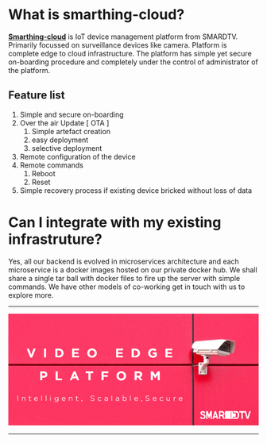 # __What is smarthing-cloud?__
[__Smarthing-cloud__](https://v2.smarthing-cloud.com "Smarthing-Cloud") is IoT device management platform from SMARDTV. Primarily focussed on surveillance devices like camera. Platform is complete edge to cloud infrastructure. The platform has simple yet secure on-boarding procedure and completely under the control of administrator of the platform.

## __Feature list__
1. Simple and secure on-boarding
2. Over the air Update \[ OTA \]
   1. Simple artefact creation
   2. easy deployment
   3. selective deployment
3. Remote configuration of the device
4. Remote commands 
   1. Reboot
   2. Reset
5. Simple recovery process if existing device bricked without loss of data

# __Can I integrate with my existing infrastruture?__
Yes, all our backend is evolved in microservices architecture and each microservice is a docker images hosted on our private docker hub. We shall share a single tar ball with docker files to fire up the server with simple commands.
We have other models of co-working get in touch with us to explore more.

__ __

![Banner](https://raw.githubusercontent.com/arpsch/openapi3.0/master/docs/iot_gateway_banner.png)

__ __
